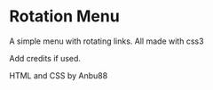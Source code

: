 Rotation Menu
============

A simple menu with rotating links. All made with css3

Add credits if used.

HTML and CSS by Anbu88
